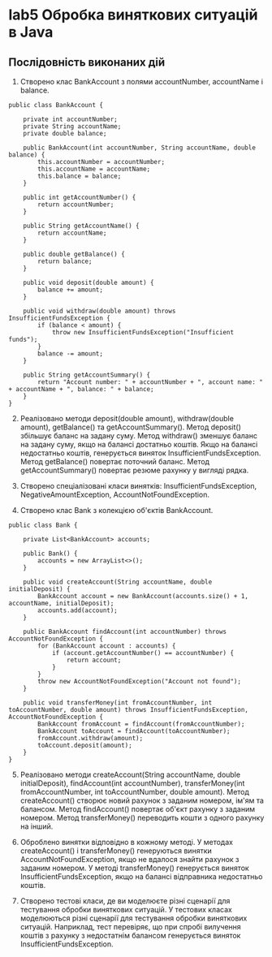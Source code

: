 # lab5 Обробка виняткових ситуацій в Java

## Послідовність виконаних дій

1. Створено клас BankAccount з полями accountNumber, accountName і balance.


```
public class BankAccount {

    private int accountNumber;
    private String accountName;
    private double balance;

    public BankAccount(int accountNumber, String accountName, double balance) {
        this.accountNumber = accountNumber;
        this.accountName = accountName;
        this.balance = balance;
    }

    public int getAccountNumber() {
        return accountNumber;
    }

    public String getAccountName() {
        return accountName;
    }

    public double getBalance() {
        return balance;
    }

    public void deposit(double amount) {
        balance += amount;
    }

    public void withdraw(double amount) throws InsufficientFundsException {
        if (balance < amount) {
            throw new InsufficientFundsException("Insufficient funds");
        }
        balance -= amount;
    }

    public String getAccountSummary() {
        return "Account number: " + accountNumber + ", account name: " + accountName + ", balance: " + balance;
    }
}
```

2. Реалізовано методи deposit(double amount), withdraw(double amount), getBalance() та getAccountSummary().
Метод deposit() збільшує баланс на задану суму. Метод withdraw() зменшує баланс на задану суму, якщо на балансі достатньо коштів. Якщо на балансі недостатньо коштів, генерується виняток InsufficientFundsException. Метод getBalance() повертає поточний баланс. Метод getAccountSummary() повертає резюме рахунку у вигляді рядка.

3. Створено спеціалізовані класи винятків: InsufficientFundsException, NegativeAmountException, AccountNotFoundException.

4. Створено клас Bank з колекцією об'єктів BankAccount.

```
public class Bank {

    private List<BankAccount> accounts;

    public Bank() {
        accounts = new ArrayList<>();
    }

    public void createAccount(String accountName, double initialDeposit) {
        BankAccount account = new BankAccount(accounts.size() + 1, accountName, initialDeposit);
        accounts.add(account);
    }

    public BankAccount findAccount(int accountNumber) throws AccountNotFoundException {
        for (BankAccount account : accounts) {
            if (account.getAccountNumber() == accountNumber) {
                return account;
            }
        }
        throw new AccountNotFoundException("Account not found");
    }

    public void transferMoney(int fromAccountNumber, int toAccountNumber, double amount) throws InsufficientFundsException, AccountNotFoundException {
        BankAccount fromAccount = findAccount(fromAccountNumber);
        BankAccount toAccount = findAccount(toAccountNumber);
        fromAccount.withdraw(amount);
        toAccount.deposit(amount);
    }
}
```

5. Реалізовано методи createAccount(String accountName, double initialDeposit), findAccount(int accountNumber), transferMoney(int fromAccountNumber, int toAccountNumber, double amount).
Метод createAccount() створює новий рахунок з заданим номером, ім'ям та балансом. Метод findAccount() повертає об'єкт рахунку з заданим номером. Метод transferMoney() переводить кошти з одного рахунку на інший.

6. Оброблено винятки відповідно в кожному методі.
У методах createAccount() і transferMoney() генеруються винятки AccountNotFoundException, якщо не вдалося знайти рахунок з заданим номером. У методі transferMoney() генерується виняток InsufficientFundsException, якщо на балансі відправника недостатньо коштів.

7. Створено тестові класи, де ви моделюєте різні сценарії для тестування обробки виняткових ситуацій.
У тестових класах моделюються різні сценарії для тестування обробки виняткових ситуацій. Наприклад, тест перевіряє, що при спробі вилучення коштів з рахунку з недостатнім балансом генерується виняток InsufficientFundsException.
